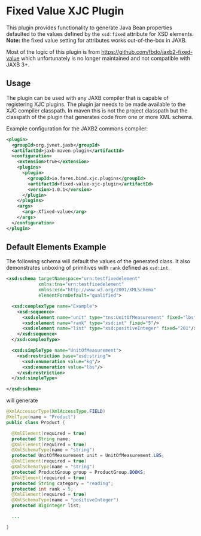 # Fixed Value XJC Plugin

This plugin provides functionality to generate Java Bean properties defaulted to the values defined by the `xsd:fixed` attribute for XSD elements. **Note:** the fixed value setting for attributes works out-of-the-box in JAXB.

Most of the logic of this plugin is from https://github.com/fbdo/jaxb2-fixed-value which unfortunately is no longer maintained and not compatible with JAXB 3+.

## Usage

The plugin can be used with any JAXB compiler that is capable of registering XJC plugins. The plugin jar needs to be made available to the XJC compiler classpath. In maven this is not the project classpath but the classpath of the plugin that generates code from one or more XML schema.

Example configuration for the JAXB2 commons compiler:

```xml
<plugin>
  <groupId>org.jvnet.jaxb</groupId>
  <artifactId>jaxb-maven-plugin</artifactId>
  <configuration>
    <extension>true</extension>
    <plugins>
      <plugin>
        <groupId>io.fares.bind.xjc.plugins</groupId>
        <artifactId>fixed-value-xjc-plugin</artifactId>
        <version>1.0.1</version>
      </plugin>
    </plugins>
    <args>
      <arg>-Xfixed-value</arg>
    </args>
  </configuration>
</plugin>
```

## Default Elements Example

The following schema will default the values of the generated class. It also demonstrates unboxing of primitives with `rank` defined as `xsd:int`.

```xml
<xsd:schema targetNamespace="urn:testfixedelement"
            xmlns:tns="urn:testfixedelement"
            xmlns:xsd="http://www.w3.org/2001/XMLSchema"
            elementFormDefault="qualified">

  <xsd:complexType name="Example">
    <xsd:sequence>
      <xsd:element name="unit" type="tns:UnitOfMeasurement" fixed="lbs"/>
      <xsd:element name="rank" type="xsd:int" fixed="5"/>
      <xsd:element name="list" type="xsd:positiveInteger" fixed="201"/>
    </xsd:sequence>
  </xsd:complexType>

  <xsd:simpleType name="UnitOfMeasurement">
    <xsd:restriction base="xsd:string">
      <xsd:enumeration value="kg"/>
      <xsd:enumeration value="lbs"/>
    </xsd:restriction>
  </xsd:simpleType>

</xsd:schema>
```

will generate

```java
@XmlAccessorType(XmlAccessType.FIELD)
@XmlType(name = "Product")
public class Product {

  @XmlElement(required = true)
  protected String name;
  @XmlElement(required = true)
  @XmlSchemaType(name = "string")
  protected UnitOfMeasurement unit = UnitOfMeasurement.LBS;
  @XmlElement(required = true)
  @XmlSchemaType(name = "string")
  protected ProductGroup group = ProductGroup.BOOKS;
  @XmlElement(required = true)
  protected String category = "reading";
  protected int rank = 5;
  @XmlElement(required = true)
  @XmlSchemaType(name = "positiveInteger")
  protected BigInteger list;

  ...

}
```
